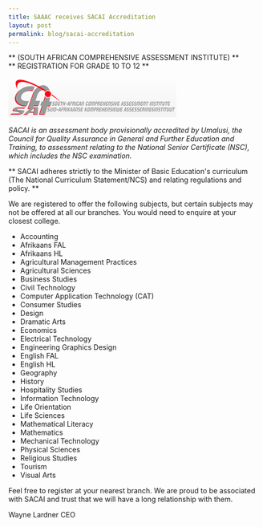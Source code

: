 ```yaml
---
title: SAAAC receives SACAI Accreditation
layout: post
permalink: blog/sacai-accreditation
---
```


** (SOUTH AFRICAN COMPREHENSIVE ASSESSMENT INSTITUTE) **   
** REGISTRATION FOR GRADE 10 TO 12 **

![](/img/acc/sacai-logo.jpg)


*SACAI is an assessment body provisionally accredited by Umalusi, the Council for Quality Assurance in General and Further Education and Training, to assessment relating to the National Senior Certificate (NSC), which includes the NSC examination.*

** SACAI adheres strictly to the Minister of Basic Education's curriculum (The National Curriculum Statement/NCS) and relating regulations and policy. **

We are registered to offer the following subjects, but certain subjects may not be offered at all our branches. You would need to enquire at your closest college.

*  Accounting
*  Afrikaans FAL
*  Afrikaans HL
*  Agricultural Management Practices
*  Agricultural Sciences
*  Business Studies
*  Civil Technology
*  Computer Application Technology (CAT)
*  Consumer Studies
*  Design
*  Dramatic Arts
*  Economics
*  Electrical Technology
*  Engineering Graphics Design
*  English FAL
*  English HL
*  Geography
*  History
*  Hospitality Studies
*  Information Technology
*  Life Orientation
*  Life Sciences
*  Mathematical Literacy
*  Mathematics
*  Mechanical Technology
*  Physical Sciences
*  Religious Studies
*  Tourism
*  Visual Arts

Feel free to register at your nearest branch.  We are proud to be associated with SACAI and trust that we will have a long relationship with them.

Wayne Lardner
CEO






